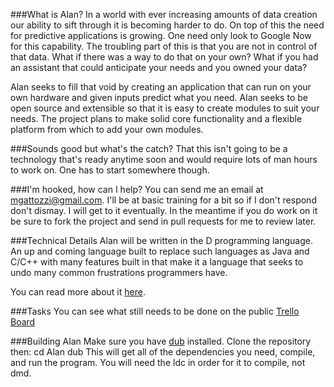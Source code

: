 ###What is Alan?
In a world with ever increasing amounts of data creation our ability to sift
through it is becoming harder to do. On top of this the need for predictive
applications is growing. One need only look to Google Now for this capability.
The troubling part of this is that you are not in control of that data. What if
there was a way to do that on your own? What if you had an assistant that could
anticipate your needs and you owned your data?

Alan seeks to fill that void by creating an application that can run on your
own hardware and given inputs predict what you need. Alan seeks to be open
source and extensible so that it is easy to create modules to suit your needs.
The project plans to make solid core functionality and a flexible platform from
which to add your own modules.

###Sounds good but what's the catch?
That this isn't going to be a technology that's ready anytime soon and would
require lots of man hours to work on. One has to start somewhere though.

###I'm hooked, how can I help?
You can send me an email at mgattozzi@gmail.com. I'll be at basic training for
a bit so if I don't respond don't dismay. I will get to it eventually. In the
meantime if you do work on it be sure to fork the project and send in pull
requests for me to review later.

###Technical Details
Alan will be written in the D programming language. An up and coming language
built to replace such languages as Java and C/C++ with many features built in
that make it a language that seeks to undo many common frustrations programmers
have.

You can read more about it [here](http://dlang.org).

###Tasks
You can see what still needs to be done on the public [Trello Board](https://trello.com/b/9XxhAb62/alan)

###Building Alan
Make sure you have [dub](https://github.com/D-Programming-Language/dub)
installed.
Clone the repository then:
	cd Alan
	dub
This will get all of the dependencies you need, compile, and run the program.
You will need the ldc in order for it to compile, not dmd.
